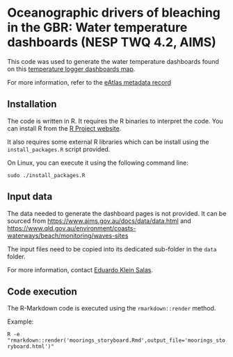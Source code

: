 # Oceanographic drivers of bleaching in the GBR: Water temperature dashboards (NESP TWQ 4.2, AIMS)

This code was used to generate the water temperature dashboards found on this
[temperature logger dashboards map](https://maps.eatlas.org.au/index.html?z=6&ll=147.90662,-16.53127&l0=ea_nesp4%3AGBR_AIMS_NESP-TWQ-4-2_Temp-Logger-Metadata_2015-17,ea_ea-be%3AWorld_Bright-Earth-e-Atlas-basemap,google_HYBRID,google_TERRAIN,google_SATELLITE,google_ROADMAP&v0=,,f,f,f,f&intro=false).

For more information, refer to the [eAtlas metadata record](https://eatlas.org.au/data/uuid/5dcde66c-0289-42e7-a833-c4cae065a213)

## Installation

The code is written in R. It requires the R binaries to interpret the code.
You can install R from the [R Project website](https://www.r-project.org/).

It also requires some external R libraries which can be install
using the `install_packages.R` script provided.

On Linux, you can execute it using the following command line:

```sudo ./install_packages.R```

## Input data

The data needed to generate the dashboard pages is not provided. It can be sourced
from https://www.aims.gov.au/docs/data/data.html
and https://www.qld.gov.au/environment/coasts-waterways/beach/monitoring/waves-sites

The input files need to be copied into its dedicated sub-folder in the `data` folder.

For more information, contact [Eduardo Klein Salas](eklein@ocean-analytics.com.au).

## Code execution

The R-Markdown code is executed using the `rmarkdown::render` method.

Example:

```R -e "rmarkdown::render('moorings_storyboard.Rmd',output_file='moorings_storyboard.html')"```
